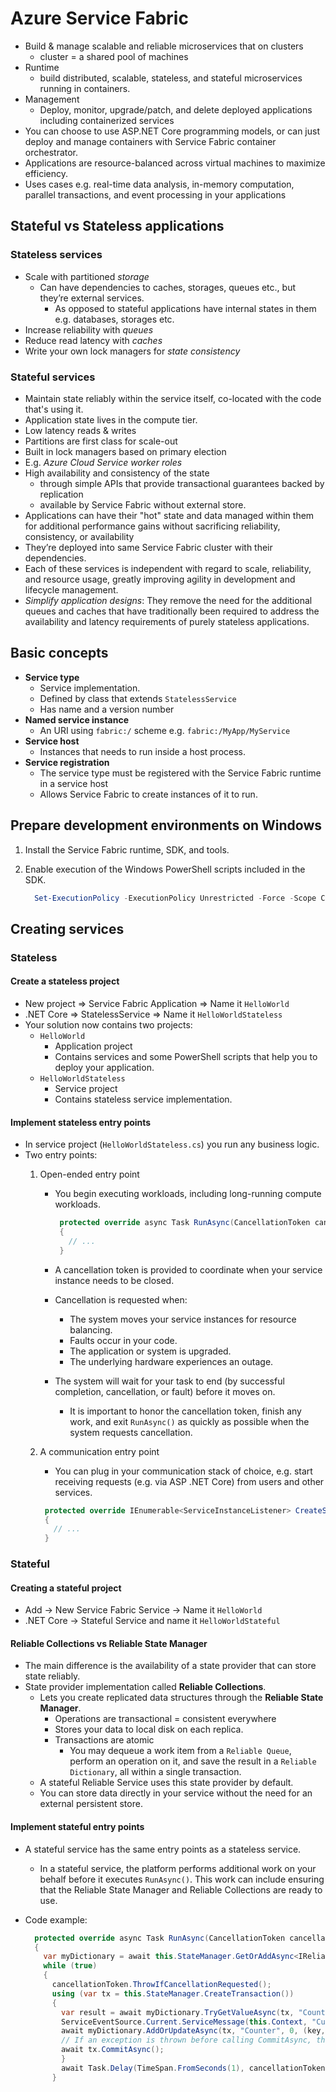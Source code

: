 # Azure Service Fabric

- Build & manage scalable and reliable microservices that on clusters
  - cluster = a shared pool of machines
- Runtime
  - build distributed, scalable, stateless, and stateful microservices running in containers.
- Management
  - Deploy, monitor, upgrade/patch, and delete deployed applications including containerized services
- You can choose to use ASP.NET Core programming models, or can just deploy and manage containers with Service Fabric container orchestrator.
- Applications are resource-balanced across virtual machines to maximize efficiency.
- Uses cases e.g. real-time data analysis, in-memory computation, parallel transactions, and event processing in your applications

## Stateful vs Stateless applications

### Stateless services

- Scale with partitioned *storage*
  - Can have dependencies to caches, storages, queues etc., but they’re external services.
    - As opposed to stateful applications have internal states in them e.g. databases, storages etc.
- Increase reliability with *queues*
- Reduce read latency with *caches*
- Write your own lock managers for *state consistency*

### Stateful services

- Maintain state reliably within the service itself, co-located with the code that's using it.
- Application state lives in the compute tier.
- Low latency reads & writes
- Partitions are first class for scale-out
- Built in lock managers based on primary election
- E.g. *Azure Cloud Service worker roles*
- High availability and consistency of the state
  - through simple APIs that provide transactional guarantees backed by replication
  - available by Service Fabric without external store.
- Applications can have their "hot" state and data managed within them for additional performance gains without sacrificing reliability, consistency, or availability
- They’re deployed into same Service Fabric cluster with their dependencies.
- Each of these services is independent with regard to scale, reliability, and resource usage, greatly improving agility in development and lifecycle management.
- *Simplify application designs*: They remove the need for the additional queues and caches that have traditionally been required to address the availability and latency requirements of purely stateless applications.

## Basic concepts

- **Service type**
  - Service implementation.
  - Defined by class that extends `StatelessService`
  - Has name and a version number
- **Named service instance**
  - An URI using `fabric:/` scheme e.g. `fabric:/MyApp/MyService`
- **Service host**
  - Instances that needs to run inside a host process.
- **Service registration**
  - The service type must be registered with the Service Fabric runtime in a service host
  - Allows Service Fabric to create instances of it to run.

## Prepare development environments on Windows

1. Install the Service Fabric runtime, SDK, and tools.
2. Enable execution of the Windows PowerShell scripts included in the SDK.

   ```powershell
     Set-ExecutionPolicy -ExecutionPolicy Unrestricted -Force -Scope CurrentUser
   ```

## Creating services

### Stateless

#### Create a stateless project

- New project => Service Fabric Application => Name it `HelloWorld`
- .NET Core => StatelessService => Name it `HelloWorldStateless`
- Your solution now contains two projects:
  - `HelloWorld`
    - Application project
    - Contains services and some PowerShell scripts that help you to deploy your application.
  - `HelloWorldStateless`
    - Service project
    - Contains stateless service implementation.

#### Implement stateless entry points

- In service project (`HelloWorldStateless.cs`) you run any business logic.
- Two entry points:
  1. Open-ended entry point
     - You begin executing workloads, including long-running compute workloads.

       ```c#
        protected override async Task RunAsync(CancellationToken cancellationToken)
        {
          // ...
        }
       ```

     - A cancellation token is provided to coordinate when your service instance needs to be closed.
     - Cancellation is requested when:
       - The system moves your service instances for resource balancing.
       - Faults occur in your code.
       - The application or system is upgraded.
       - The underlying hardware experiences an outage.
     - The system will wait for your task to end (by successful completion, cancellation, or fault) before it moves on.
       - It is important to honor the cancellation token, finish any work, and exit `RunAsync()` as quickly as possible when the system requests cancellation.
  2. A communication entry point
     - You can plug in your communication stack of choice, e.g. start receiving requests (e.g. via ASP .NET Core) from users and other services.

     ```c#
      protected override IEnumerable<ServiceInstanceListener> CreateServiceInstanceListeners()
      {
        // ...
      }
     ```

### Stateful

#### Creating a stateful project

- Add -> New Service Fabric Service -> Name it `HelloWorld`
- .NET Core -> Stateful Service and name it `HelloWorldStateful`

#### Reliable Collections vs Reliable State Manager

- The main difference is the availability of a state provider that can store state reliably.
- State provider implementation called **Reliable Collections**.
  - Lets you create replicated data structures through the **Reliable State Manager**.
    - Operations are transactional = consistent everywhere
    - Stores your data to local disk on each replica.
    - Transactions are atomic
      - You may dequeue a work item from a `Reliable Queue`, perform an operation on it, and save the result in a `Reliable Dictionary`, all within a single transaction.
  - A stateful Reliable Service uses this state provider by default.
  - You can store data directly in your service without the need for an external persistent store.

#### Implement stateful entry points

- A stateful service has the same entry points as a stateless service.
  - In a stateful service, the platform performs additional work on your behalf before it executes `RunAsync()`. This work can include ensuring that the Reliable State Manager and Reliable Collections are ready to use.
- Code example:

  ```c#
    protected override async Task RunAsync(CancellationToken cancellationToken)
    {
      var myDictionary = await this.StateManager.GetOrAddAsync<IReliableDictionary<string, long>>("myDictionary");
      while (true)
      {
        cancellationToken.ThrowIfCancellationRequested();
        using (var tx = this.StateManager.CreateTransaction())
        {
          var result = await myDictionary.TryGetValueAsync(tx, "Counter");
          ServiceEventSource.Current.ServiceMessage(this.Context, "Current Counter Value: {0}",result.HasValue ? result.Value.ToString() : "Value does not exist.");
          await myDictionary.AddOrUpdateAsync(tx, "Counter", 0, (key, value) => ++value);
          // If an exception is thrown before calling CommitAsync, the transaction aborts, all changes are discarded, and nothing is saved to the secondary replicas.
          await tx.CommitAsync();
          }
          await Task.Delay(TimeSpan.FromSeconds(1), cancellationToken);
        }
    ```
